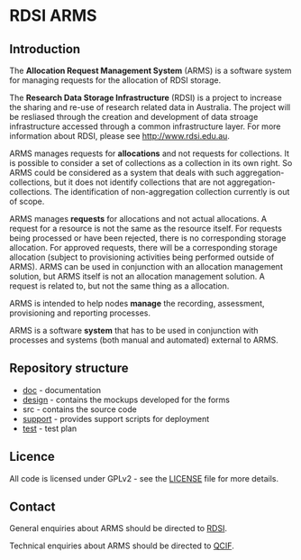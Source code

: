 # RDSI ARMS

## Introduction

The **Allocation Request Management System** (ARMS) is a software
system for managing requests for the allocation of RDSI storage.

The **Research Data Storage Infrastructure** (RDSI) is a project to
increase the sharing and re-use of research related data in
Australia. The project will be resliased through the creation and
development of data stroage infrastructure accessed through a common
infrastructure layer. For more information about RDSI, please see
<http://www.rdsi.edu.au>.

ARMS manages requests for **allocations** and not requests for
collections. It is possible to consider a set of collections as a
collection in its own right. So ARMS could be considered as a system
that deals with such aggregation-collections, but it does not identify
collections that are not aggregation-collections. The identification
of non-aggregation collection currently is out of scope.

ARMS manages **requests** for allocations and not actual
allocations. A request for a resource is not the same as the resource
itself. For requests being processed or have been rejected, there is
no corresponding storage allocation. For approved requests, there will
be a corresponding storage allocation (subject to provisioning
activities being performed outside of ARMS). ARMS can be used in
conjunction with an allocation management solution, but ARMS itself is
not an allocation management solution. A request is related to, but
not the same thing as a allocation.

ARMS is intended to help nodes **manage** the recording, assessment,
provisioning and reporting processes.

ARMS is a software **system** that has to be used in conjunction with
processes and systems (both manual and automated) external to ARMS.


## Repository structure

* [doc](doc) - documentation
* [design](design) - contains the mockups developed for the forms
* src - contains the source code
* [support](support) - provides support scripts for deployment
* [test](test) - test plan

## Licence

All code is licensed under GPLv2 - see the [LICENSE](./LICENSE) file
for more details.

## Contact

General enquiries about ARMS should be directed to [RDSI](http://www.rdsi.edu.au).

Technical enquiries about ARMS should be directed to [QCIF](http://www.qcif.edu.au).

